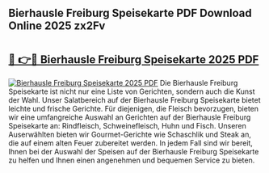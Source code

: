 ## Bierhausle Freiburg Speisekarte PDF Download Online 2025 zx2Fv

# <h2><a href="http://gce9tzz.nevu.top/?p=Bierhausle+Freiburg+Speisekarte">🔗 👉🔴 Bierhausle Freiburg Speisekarte 2025 PDF</a></h2>

[![Bierhausle Freiburg Speisekarte 2025 PDF](https://i.imgur.com/dBaPXMq.png)](http://gce9tzz.nevu.top/?p=Bierhausle+Freiburg+Speisekarte)
Die Bierhausle Freiburg Speisekarte ist nicht nur eine Liste von Gerichten, sondern auch die Kunst der Wahl. Unser Salatbereich auf der Bierhausle Freiburg Speisekarte bietet leichte und frische Gerichte. Für diejenigen, die Fleisch bevorzugen, bieten wir eine umfangreiche Auswahl an Gerichten auf der Bierhausle Freiburg Speisekarte an: Rindfleisch, Schweinefleisch, Huhn und Fisch. Unseren Auserwählten bieten wir Gourmet-Gerichte wie Schaschlik und Steak an, die auf einem alten Feuer zubereitet werden. In jedem Fall sind wir bereit, Ihnen bei der Auswahl der Speisen auf der Bierhausle Freiburg Speisekarte zu helfen und Ihnen einen angenehmen und bequemen Service zu bieten.

